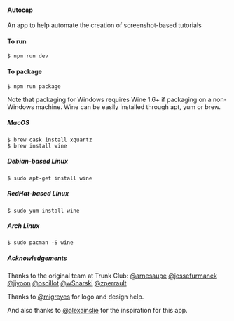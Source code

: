 #### Autocap
An app to help automate the creation of screenshot-based tutorials

#### To run
```
$ npm run dev
```

#### To package
```
$ npm run package
```
Note that packaging for Windows requires Wine 1.6+ if packaging on a non-Windows machine. Wine can be easily installed through apt, yum or brew.

##### MacOS
```
$ brew cask install xquartz
$ brew install wine
```
##### Debian-based Linux
```
$ sudo apt-get install wine
```
##### RedHat-based Linux
```
$ sudo yum install wine
```
##### Arch Linux
```
$ sudo pacman -S wine
```

##### Acknowledgements

Thanks to the original team at Trunk Club:
[@arnesaupe](https://github.com/arnesaupe)
[@jessefurmanek](https://github.com/jessefurmanek)
[@jjyoon](https://github.com/jjyoon)
[@oscillot](https://github.com/oscillot)
[@wSnarski](https://github.com/wSnarski)
[@zperrault](https://github.com/zperrault)

Thanks to [@migreyes](https://github.com/migreyes) for logo and design help.

And also thanks to [@alexainslie](https://github.com/alexainslie) for the inspiration for this app.
